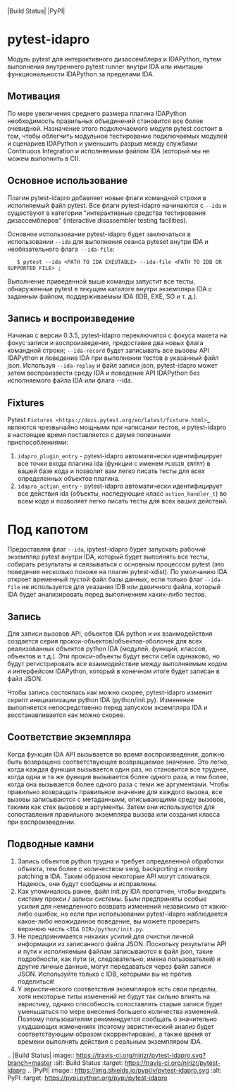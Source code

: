 |Build Status| |PyPI|

pytest-idapro
=============

Модуль pytest для интерактивного дизассемблера и IDAPython, путем выполнения внутреннего pytest runner внутри IDA или имитации функциональности IDAPython за пределами IDA.

Мотивация
----------

По мере увеличения среднего размера плагина IDAPython необходимость правильных объединений становится все более очевидной. Назначение этого подключаемого модуля pytest состоит в том, чтобы облегчить модульное тестирование подключаемых модулей и сценариев IDAPython и уменьшить разрыв между службами Continuous Integration и исполняемым файлом IDA (который мы не можем выполнить в CI).

Основное использование
-----------

Плагин pytest-idapro добавляет новые флаги командной строки в исполняемый файл pytest.
Все флаги pytest-idapro начинаются с `--ida` и существуют в категории "интерактивные средства тестирования дизассемблеров" (interactive disassembler testing facilities).

Основное использование pytest-idapro будет заключаться в использовании `--ida` для выполнения сеанса pyteset внутри IDA и необязательного флага` --ida-file`:

```console
   $ pytest --ida <PATH TO IDA EXEUTABLE> --ida-file <PATH TO IDB OR SUPPORTED FILE> ;
```
Выполнение приведенной выше команды запустит все тесты, обнаруженные pytest в текущем каталоге внутри экземпляра IDA с заданным файлом, поддерживаемым IDA (IDB, EXE, SO и т. д.).

Запись и воспроизведение
-----------------

Начиная с версии 0.3.5, pytest-idapro переключился с фокуса макета на фокус записи и воспроизведения, предоставив два новых флага командной строки; `--ida-record` будет записывать все вызовы API IDAPython и поведение IDA при выполнении тестов в указанный файл json. Используя `--ida-replay` и файл записи json, pytest-idapro может затем воспроизвести среду IDA и поведение API IDAPython без исполняемого файла IDA или флага --ida.

Fixtures
--------

Pytest `Fixtures <https://docs.pytest.org/en/latest/fixture.html>`_ являются чрезвычайно мощными при написании тестов, и pytest-idapro в настоящее время поставляется с двумя полезными приспособлениями:

1.  `idapro_plugin_entry` - pytest-idapro автоматически идентифицирует все точки входа плагина ida (функции с именем `PLUGIN_ENTRY`) в вашей базе кода и позволит вам легко писать тесты для всех определенных объектов плагина.
1.  `idapro_action_entry` - pytest-idapro автоматически идентифицирует все действия ida (объекты, наследующие класс `action_handler_t`) во всем коде и позволяет легко писать тесты для всех ваших действий.

Под капотом
======================

Предоставляя флаг `--ida`, ipytest-idapro будет запускать рабочий экземпляр pytest внутри IDA, который будет выполнять все тесты, собирать результаты и связываться с основным процессом pytest (это поведение несколько похоже на плагин pytest-xdist). По умолчанию IDA откроет временный пустой файл базы данных, если только флаг `--ida-file` не используется для указания IDB или двоичного файла, который IDA будет анализировать перед выполнением каких-либо тестов.

Запись
---------

Для записи вызовов API, объектов IDA python и их взаимодействия создается серия прокси-объектов/объектов-оболочек для всех реализованных объектов python IDA (модулей, функций, классов, объектов и т.д.). Эти прокси-объекты будут вести себя одинаково, но будут регистрировать все взаимодействие между выполняемым кодом и интерфейсом IDAPython, который в конечном итоге будет записан в файл JSON.

Чтобы запись состоялась как можно скорее, pytest-idapro изменит скрипт инициализации python IDA (python/init.py). Изменение выполняется непосредственно перед запуском экземпляра IDA и восстанавливается как можно скорее.

Соответствие экземпляра
-----------------

Когда функция IDA API вызывается во время воспроизведения, должно быть возвращено соответствующее возвращаемое значение. Это легко, когда каждая функция вызывается один раз, но становится все труднее, когда одна и та же функция вызывается более одного раза, и тем более, когда она вызывается более одного раза с теми же аргументами.
Чтобы правильно возвращать правильное значение для каждого вызова, все вызовы записываются с метаданными, описывающими среду вызовов, такими как стек вызовов и аргументы. Затем они используются для сопоставления правильного экземпляра вызова или создания класса при воспроизведении.

Подводные камни
---------------

1. Запись объектов python трудна и требует определенной обработки объекта, тем более с количеством swig, backporting и monkey patching в IDA. Таким образом некоторые API могут сломаться. Надеюсь, они будут сообщены и исправлены.
2. Как упоминалось ранее, файл init.py IDA пропатчен, чтобы внедрить систему прокси / записи системы. Были предприняты особые усилия для немедленного возврата изменений независимо от каких-либо ошибок, но если при использовании pytest-idapro наблюдается какое-либо неожиданное поведение, вы можете проверить верхнюю часть `<IDA DIR>/python/init.py`.
3. Не предпринимается никаких усилий для очистки личной информации из записанного файла JSON. Поскольку результаты API и пути к исполняемым файлам записываются в файл json, такие подробности, как пути (и, следовательно, имена пользователей) и другие личные данные, могут передаваться через файл записи JSON. Используйте только с IDB, которыми вы не против поделиться!
4. У эвристического соответствия экземпляров есть свои пределы, хотя некоторые типы изменений не будут так сильно влиять на эвристику, однако способность сопоставлять старые записи будет уменьшаться по мере внесения большего количества изменений. Поэтому пользователям рекомендуется сообщать о значительно ухудшающих изменениях (поэтому эвристический анализ будет соответствующим образом скорректирован), а также время от времени выполнять действия с реальным экземпляром IDA.

.. |Build Status| image:: https://travis-ci.org/nirizr/pytest-idapro.svg?branch=master
   :alt: Build Status
   :target: https://travis-ci.org/nirizr/pytest-idapro
.. |PyPI| image:: https://img.shields.io/pypi/v/pytest-idapro.svg
   :alt: PyPI
   :target: https://pypi.python.org/pypi/pytest-idapro
